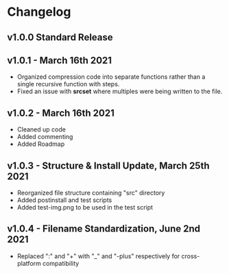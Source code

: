 # Changelog

## v1.0.0 Standard Release

## v1.0.1 - March 16th 2021

- Organized compression code into separate functions rather than a single recursive function with steps.
- Fixed an issue with **srcset** where multiples were being written to the file.

## v1.0.2 - March 16th 2021

- Cleaned up code
- Added commenting
- Added Roadmap

## v1.0.3 - Structure & Install Update, March 25th 2021

- Reorganized file structure containing "src" directory
- Added postinstall and test scripts
- Added test-img.png to be used in the test script

## v1.0.4 - Filename Standardization, June 2nd 2021

- Replaced ":" and "+" with "_" and "-plus" respectively for cross-platform compatibility
